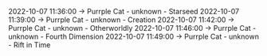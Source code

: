 2022-10-07 11:36:00 -> Purrple Cat - unknown - Starseed
2022-10-07 11:39:00 -> Purrple Cat - unknown - Creation
2022-10-07 11:42:00 -> Purrple Cat - unknown - Otherworldly
2022-10-07 11:46:00 -> Purrple Cat - unknown - Fourth Dimension
2022-10-07 11:49:00 -> Purrple Cat - unknown - Rift in Time
